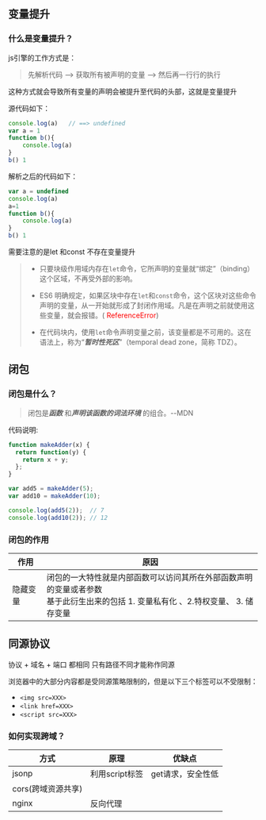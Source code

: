 ## 变量提升

### 什么是变量提升？

js引擎的工作方式是：

> 先解析代码 --> 获取所有被声明的变量 --> 然后再一行行的执行

这种方式就会导致所有变量的声明会被提升至代码的头部，这就是变量提升

源代码如下：

```javascript
console.log(a)   // ==> undefined
var a = 1
function b(){
    console.log(a)
}
b() 1
```

解析之后的代码如下：

```javascript
var a = undefined
console.log(a)
a=1
function b(){
    console.log(a)
}
b() 1
```

需要注意的是let 和const 不存在变量提升

> * 只要块级作用域内存在`let`命令，它所声明的变量就“绑定”（binding）这个区域，不再受外部的影响。
>
> * ES6 明确规定，如果区块中存在`let`和`const`命令，这个区块对这些命令声明的变量，从一开始就形成了封闭作用域。凡是在声明之前就使用这些变量，就会报错。( <span style='color:red'>ReferenceError</span>)
> * 在代码块内，使用`let`命令声明变量之前，该变量都是不可用的。这在语法上，称为“***暂时性死区***”（temporal dead zone，简称 TDZ）。





## 闭包

### 闭包是什么？

> 闭包是***函数*** 和***声明该函数的词法环境*** 的组合。--MDN

代码说明:

```javascript
function makeAdder(x) {
  return function(y) {
    return x + y;
  };
}

var add5 = makeAdder(5);
var add10 = makeAdder(10);

console.log(add5(2));  // 7
console.log(add10(2)); // 12
```



### 闭包的作用

| 作用     | 原因                                                         |
| -------- | ------------------------------------------------------------ |
| 隐藏变量 | 闭包的一大特性就是内部函数可以访问其所在外部函数声明的变量或者参数<br/>基于此衍生出来的包括  1. 变量私有化 、2.特权变量、 3. 储存变量 |



## 同源协议

协议 + 域名 + 端口 都相同 只有路径不同才能称作同源

浏览器中的大部分内容都是受同源策略限制的，但是以下三个标签可以不受限制：

- `<img src=XXX>`
- `<link href=XXX>`
- `<script src=XXX>`

### 如何实现跨域？

| 方式               | 原理           | 优缺点            |
| ------------------ | -------------- | ----------------- |
| jsonp              | 利用script标签 | get请求，安全性低 |
| cors(跨域资源共享) |                |                   |
| nginx              | 反向代理       |                   |

